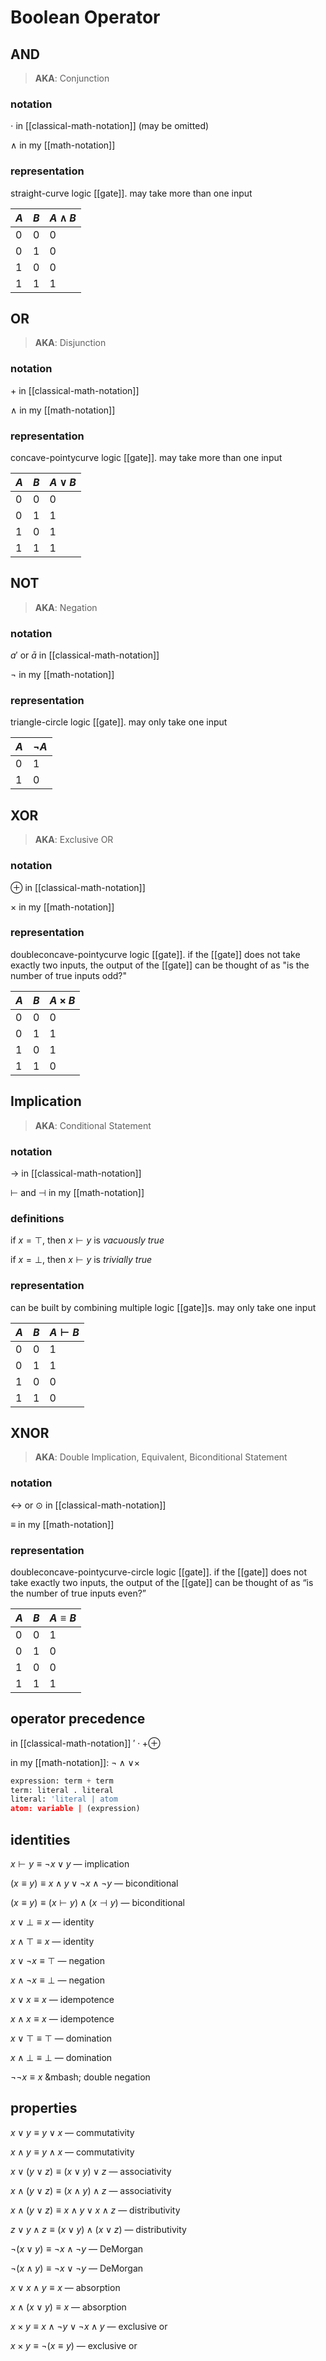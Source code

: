 # Boolean Operator

## AND

> **AKA**: Conjunction

### notation

$\cdot$ in [[classical-math-notation]] (may be omitted)

$\land$ in my [[math-notation]]

### representation

straight-curve logic [[gate]]. may take more than one input

| $A$ | $B$ | $A \land B$ |
| --- | --- | ----------- |
| 0   | 0   | 0           |
| 0   | 1   | 0           |
| 1   | 0   | 0           |
| 1   | 1   | 1           |

## OR

> **AKA**: Disjunction

### notation

$+$ in [[classical-math-notation]]

$\land$ in my [[math-notation]]

### representation

concave-pointycurve logic [[gate]]. may take more than one input

| $A$ | $B$ | $A \lor B$ |
| --- | --- | ---------- |
| 0   | 0   | 0          |
| 0   | 1   | 1          |
| 1   | 0   | 1          |
| 1   | 1   | 1          |

## NOT

> **AKA**: Negation

### notation

$a'$ or $\bar a$ in [[classical-math-notation]]

$\lnot$ in my [[math-notation]]

### representation

triangle-circle logic [[gate]]. may only take one input

| $A$ | $\lnot A$ |
| --- | --------- |
| 0   | 1         |
| 1   | 0         |

## XOR

> **AKA**: Exclusive OR

### notation

$\oplus$ in [[classical-math-notation]]

$\times$ in my [[math-notation]]

### representation

doubleconcave-pointycurve logic [[gate]]. if the [[gate]] does not take exactly two inputs, the output of the [[gate]] can be thought of as "is the number of true inputs odd?"

| $A$ | $B$ | $A \times B$ |
| --- | --- | ------------ |
| 0   | 0   | 0            |
| 0   | 1   | 1            |
| 1   | 0   | 1            |
| 1   | 1   | 0            |

## Implication

> **AKA**: Conditional Statement

### notation

$\to$ in [[classical-math-notation]]

$\vdash$ and $\dashv$ in my [[math-notation]]

### definitions

if $x = \top$, then $x \vdash y$ is _vacuously true_

if $x = \bot$, then $x \vdash y$ is _trivially true_

### representation

can be built by combining multiple logic [[gate]]s. may only take one input

| $A$ | $B$ | $A \vdash B$ |
| --- | --- | ------------ |
| 0   | 0   | 1            |
| 0   | 1   | 1            |
| 1   | 0   | 0            |
| 1   | 1   | 0            |

## XNOR

> **AKA**: Double Implication, Equivalent, Biconditional Statement

### notation

$\leftrightarrow$ or $\odot$ in [[classical-math-notation]]

$\equiv$ in my [[math-notation]]

### representation

doubleconcave-pointycurve-circle logic [[gate]]. if the [[gate]] does not take exactly two inputs, the output of the [[gate]] can be thought of as “is the number of true inputs even?”

| $A$ | $B$ | $A \equiv B$ |
| --- | --- | ------------ |
| 0   | 0   | 1            |
| 0   | 1   | 0            |
| 1   | 0   | 0            |
| 1   | 1   | 1            |

## operator precedence

in [[classical-math-notation]] $' \cdot + \oplus$

in my [[math-notation]]: $\lnot \land \lor \times$

```python
expression: term + term
term: literal . literal
literal: 'literal | atom
atom: variable | (expression)
```

## identities

$x \vdash y \equiv \lnot x \lor y$ &mdash; implication

$(x \equiv y) \equiv x \land y \lor \lnot x \land \lnot y$ &mdash; biconditional

$(x \equiv y) \equiv (x \vdash y) \land (x \dashv y)$ &mdash; biconditional

$x \lor \bot \equiv x$ &mdash; identity

$x \land \top \equiv x$ &mdash; identity

$x \lor \lnot x \equiv \top$ &mdash; negation

$x \land \lnot x \equiv \bot$ &mdash; negation

$x \lor x \equiv x$ &mdash; idempotence

$x \land x \equiv x$ &mdash; idempotence

$x \lor \top \equiv \top$ &mdash; domination

$x \land \bot \equiv \bot$ &mdash; domination

$\lnot \lnot x \equiv x$ &mbash; double negation

## properties

$x \lor y \equiv y \lor x$ &mdash; commutativity

$x \land y \equiv y \land x$ &mdash; commutativity

$x \lor (y \lor z) \equiv (x \lor y) \lor z$ &mdash; associativity

$x \land (y \lor z) \equiv (x \land y) \land z$ &mdash; associativity

$x \land (y \lor z) \equiv x \land y \lor x \land z$ &mdash; distributivity

$z \lor y \land z \equiv (x \lor y) \land (x \lor z)$ &mdash; distributivity

$\lnot(x \lor y) \equiv \lnot x \land \lnot y$ &mdash; DeMorgan

$\lnot(x \land y) \equiv \lnot x \lor \lnot y$ &mdash; DeMorgan

$x \lor x \land y \equiv x$ &mdash; absorption

$x \land (x \lor y) \equiv x$ &mdash; absorption

$x \times y \equiv x \land \lnot y \lor \lnot x \land y$ &mdash; exclusive or

$x \times y \equiv \lnot (x \equiv y)$ &mdash; exclusive or
